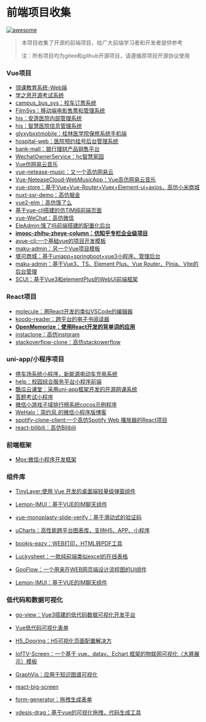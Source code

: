 # 前端项目收集

[![awesome](https://camo.githubusercontent.com/abb97269de2982c379cbc128bba93ba724d8822bfbe082737772bd4feb59cb54/68747470733a2f2f63646e2e7261776769742e636f6d2f73696e647265736f726875732f617765736f6d652f643733303566333864323966656437386661383536353265336136336531353464643865383832392f6d656469612f62616467652e737667)](https://github.com/sindresorhus/awesome) 



> 本项目收集了开源的前端项目，给广大前端学习者和开发者提供参考
>
> 注：所有项目均为gitee和github开源项目，请遵循原项目开源协议使用



### Vue项目



* [领课教育系统-Web端](https://gitee.com/roncoocom/roncoo-education-web)
* [学之思开源考试系统](https://github.com/mindskip/xzs)
* [campus_bus_sys：校车订票系统](https://github.com/mox-hub/campus_bus_sys)
* [FilmSys：移动端电影售票和管理系统](https://github.com/J1ong/FilmSys)
* [his：安逸医院内部管理系统](https://github.com/HIS0731/his)
* [his：智慧医院信息管理系统](https://github.com/cloveropen/his)
* [glyxybxxtmobile：桂林医学院保修系统手机端](https://github.com/programmingwang/glyxybxxtmobile)
* [hospital-web：医院预约挂号后台管理系统](https://github.com/YuJian95/hospital-web)
* [bank-mall：银行理财产品销售平台](https://github.com/pixyshu/bank-mall)
* [WechatOwnerService：hc智慧家园](https://github.com/java110/WechatOwnerService)
* [Vue仿网易云音乐](https://gitee.com/crazybox521/vue-music)
* [vue-netease-music：又一个高仿网易云](https://github.com/sl1673495/vue-netease-music)
* [Vue-NeteaseCloud-WebMusicApp：Vue高仿网易云音乐](https://gitee.com/fudaosheng/Vue-NeteaseCloud-WebMusicApp)
* [vue-store：基于Vue+Vue-Router+Vuex+Element-ui+axios，高仿小米商城](https://gitee.com/hai-27/vue-store)
* [nuxt-ssr-demo：高仿掘金](https://github.com/xuqiang521/nuxt-ssr-demo)
* [vue2-elm：高仿饿了么](https://github.com/bailicangdu/vue2-elm)
* [基于vue-cli搭建的仿TIM纯前端页面](https://gitee.com/zijun0505/FangTIMChunQianDuanYeMian)
* [vue-WeChat：高仿微信](https://github.com/zhaohaodang/vue-WeChat)
* [EleAdmin:饿了吗前端搭建的配置化后台](https://gitee.com/bfgdqch/EleAdmin)
* **[imooc-zhihu-zheye-column：仿知乎专栏企业级项目](https://github.com/marlonchiu/imooc-zhihu-zheye-column)**
* [avue-cli:一个基础vue的项目开发模板](https://gitee.com/smallweigit/avue-cli)
* [maku-admin：另一个Vue项目模板](https://gitee.com/makunet/maku-admin)
* [塔可商城：基于uniapp+springboot+vue3小程序、管理后台](https://gitee.com/running-cat/tacomall)
* [maku-admin：基于Vue3、TS、Element Plus、Vue Router、Pinia、Vite的后台管理](https://gitee.com/makunet/maku-admin)
* [SCUI：基于Vue3和elementPlus的WebUI前端框架](https://gitee.com/lolicode/scui)





### React项目

* [molecule：用React开发的类似VSCode的编辑器](https://gitee.com/dtstack_dev_0/molecule)
* [koodo-reader：跨平台的电子书阅读器](https://gitee.com/troyeguo/koodo-reader)
*  **[OpenMemorize：使用React开发的背单词的应用](https://gitee.com/AdreamStudio/OpenMemorize)**
* [instaclone：高仿instgram](https://github.com/Sandermoen/instaclone)
* [stackoverflow-clone：高仿stackowerflow](https://github.com/salihozdemir/stackoverflow-clone)





### uni-app/小程序项目
* [停车场系统小程序，新能源电动车充电系统](https://gitee.com/wangdefu/parking_system_applet?utm_source=gold_browser_extension)
* [help：校园综合服务平台小程序前端](https://github.com/landalfYao/help)
* [酷瓜云课堂：采用uni-app框架开发的开源网课系统](https://gitee.com/koogua/course-tencent-cloud-app)
* [答题考试小程序](https://gitee.com/wulivicor/exam)
* [微信小游戏子域排行榜系统cocos示例程序](https://gitee.com/xwintop/wxGameRank)
* [WeHalo：简约风 的微信小程序版博客](https://gitee.com/aquanrun/WeHalo)
* [spotify-clone-client:一个高仿Spotify Web 播放器的React项目](https://github.com/JL978/spotify-clone-client)
* [react-bilibili：高仿Bilibili](https://github.com/dxx/react-bilibili)



### 前端框架

* [Mpx:微信小程序开发框架](https://mpxjs.cn/guide/basic/start.html#%E5%BF%AB%E9%80%9F%E5%BC%80%E5%A7%8B)



### 组件库

* [TinyLayer:使用 Vue 开发的桌面端轻量级弹窗组件](https://gitee.com/dreamer365/tinylayer?utm_source=gold_browser_extension)
* [Lemon-IMUI：基于VUE的IM聊天组件](https://gitee.com/june000/lemon-im)
* [vue-monoplasty-slide-verify：基于滑动式的验证码](https://gitee.com/monoplasty/vue-monoplasty-slide-verify)
* [uCharts：高性能跨平台图表库，支持H5、APP、小程序](https://gitee.com/uCharts/uCharts)
* [bookjs-eazy：WEB打印，HTML转PDF工具](https://gitee.com/wuxue107/bookjs-eazy)
* [Luckysheet：一款纯前端类似excel的在线表格](https://gitee.com/mengshukeji/Luckysheet)
* [GooFlow：一个用来在WEB网页端设计流程图的UI组件](https://gitee.com/gooflow/gooflow)

* [Lemon-IMUI：基于VUE的IM聊天组件](https://gitee.com/june000/lemon-im)





### 低代码和数据可视化

*  [go-view：Vue3搭建的低代码数据可视化开发平台](https://gitee.com/dromara/go-view?_from=gitee_search)
*  [Vue低代码可视化表单](https://gitee.com/vdpadmin/variant-form)
*  [H5_Dooring：H5可视化页面配置解决方](https://gitee.com/lowcode-china/h5_-dooring)

* [IofTV-Screen：一个基于 vue、datav、Echart 框架的物联网可视化（大屏展示）模板](https://gitee.com/daidaibg/IofTV-Screen)
* [GraphVis：应用于知识图谱可视化](https://gitee.com/baopengdu/GraphVis)
* [react-big-screen ](https://gitee.com/MTrun/react-big-screen)
* [form-generator：拖拽生成表单](https://gitee.com/mrhj/form-generator)
* [vdesjs-drag：基于vue的可视化拖拽，代码生成工具](https://gitee.com/china-bin/vdesjs)

